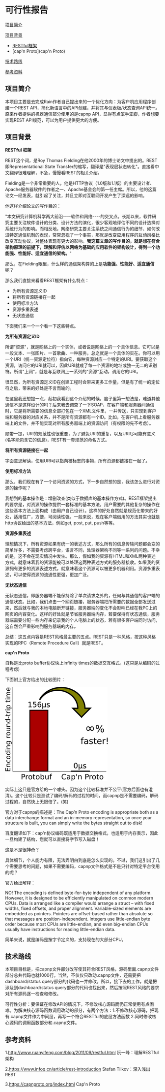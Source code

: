 # 可行性报告

[项目简介](项目简介)

[项目背景](项目背景)

- [RESTful框架](RESTful框架)
- [cap'n Proto](cap'n Proto)

[技术路线](技术路线)

[参考资料](参考资料)

## 项目简介

本项目主要是去完成Rain作者自己提出来的一个优化方向：为客户机应用程序创建一个REST API，简化新语言中的API创建，并将其与仪表板/状态查询API统一。原来作者提供的机器通信部分使用的是capnp API，显得有点笨手笨脚，作者想要实现REST API规范，可以为用户提供更大的方便。

## 项目背景

**RESTful 框架**

REST这个词，是Roy Thomas Fielding在他2000年的博士论文中提出的。REST即Representational State Transfer的缩写，翻译是"表现层状态转化"。直接看中文翻译很难理解，不急，慢慢看REST的相关介绍。

Fielding是一个非常重要的人，他是HTTP协议（1.0版和1.1版）的主要设计者、Apache服务器软件的作者之一、Apache基金会的第一任主席。所以，他的这篇论文一经发表，就引起了关注，并且立即对互联网开发产生了深远的影响。

他这样介绍论文的写作目的：

"本文研究计算机科学两大前沿----软件和网络----的交叉点。长期以来，软件研究主要关注软件设计的分类、设计方法的演化，很少客观地评估不同的设计选择对系统行为的影响。而相反地，网络研究主要关注系统之间通信行为的细节、如何改进特定通信机制的表现，常常忽视了一个事实，那就是改变应用程序的互动风格比改变互动协议，对整体表现有更大的影响。**我这篇文章的写作目的，就是想在符合架构原理的前提下，理解和评估以网络为基础的应用软件的架构设计，得到一个功能强、性能好、适宜通信的架构。**"

那么，在Fielding眼里，什么样的通信架构算的上是**功能强、性能好、适宜通信**呢？

那么我们直接来看看REST框架有什么特点：

- 为所有资源定义ID
- 将所有资源链接在一起
- 使用标准方法
- 资源多重表述
- 无状态通信

下面我们来一个一个看一下这些特点。

**为所有资源定义ID**

所谓"资源"，就是网络上的一个实体，或者说是网络上的一个具体信息。它可以是一段文本、一张图片、一首歌曲、一种服务，总之就是一个具体的实在。你可以用一个URI（统一资源定位符）指向它，每种资源对应一个特定的URI。要获取这个资源，访问它的URI就可以，因此URI就成了每一个资源的地址或独一无二的识别符。所谓"上网"，就是与互联网上一系列的"资源"互动，调用它的URI。

很显然，为所有资源定义ID在创建工程时会带来更多工作量，但是有了统一的定位符之后，带来的好处是不言而喻的。

在这里我还想提一点，起初我看到这个介绍的时候，脑子里第一想法是，难道其他通信不是这样设计的吗？后来我去调查了一下SOAP，在客户端和服务器间通信时，它是将所需要的信息全部打包在一个XML文件里，一并传送，只实现到客户端和服务器的对应关系，并不是所有资源都有一个ID。比如，在客户机上看服务器端上的文件，并不能实现对所有服务器端上的资源访问（有权限的先不考虑）。

顺带一提，URI的规范性也很重要，为了避免URI的重复，以及URI尽可能有意义(名字能包含它的信息)，REST有一套规范的命名方式。

**将所有资源链接在一起**

字面意思解读，使用URI可以指向被标志的事物，所有资源都链接在一起了。

**使用标准方法**

那么，我们现在有了一个访问资源的方式，下一步自然想的是，我该怎么进行对资源的操作呢？

我想到的基本操作是：增删改查(类似于数据库的基本操作方式)。REST框架提出的要求是，对资源的操作提供一套标准的基本方法，用户需要的其他复杂的操作在这些基本方法上面构成（由用户自己设计）。这样的好处自然就是规范化带来的好处，适用性广，方便，可阅读性强。一般来说，现在客户端借用的方法其实也就是http协议给出的基本方法，例如get, post, put, push等等。

**资源多重表述**

理想情况下，所有资源如果有统一的表述方式，那么所有的信息传输问题都会变的简单许多，不需要考虑跨平台，语言不同，处理器架构不同等一系列的问题。不幸的是，这不会在现实情况中发生。那么，假如我的资源有HTML和XML两种表述方式，就意味着我的资源能被可以处理这两种表述方式的服务器接收。如果我的资源拥有更多的资源表述方式，就意味着这个资源可以被更多机器利用。资源多重表述，可以使得资源的流通性更强，更加广泛。

**无状态通信**

无状态通信，即服务器端不能保持除了单次请求之外的，任何与其通信的客户端的通信状态。比如，我们点击一个网页链接，服务器端把所需要的数据全部发送过来，然后就与我的本地电脑断开链接，服务器端的变化不会影响已经在我PC上的网页的内容变化。这样的好处就是节省服务器端内存，若要保持有状态通信，服务器端需要分配一些内存来记录我的个人电脑上的状态，若有很多客户端同时访问，这自然会严重影响到服务器端的内存。

总结：这五点内容是REST风格最主要的五点。REST只是一种风格，按这种风格实现的RPC（Remote Procedure Call）就是REST。

**cap'n Proto**

自称是比proto buffer协议快上infinity times的数据交互格式。(这只是从编码的过程考虑)

下面附上官方给出的比较图片：

![infinity_times_faster](./images/infinity_times_faster.png)





实际上这只是官方给的一个噱头。因为这个比较标准并不公平(官方后面也有澄清)。这个比较只是测试了编码/解码的过程的时间，而capnp是不需要编码，解码过程的，自然快上无限倍了。(笑)

官方对于capnp的描述是：The Cap’n Proto encoding is appropriate both as a data interchange format and an in-memory representation, so once your structure is built, you can simply write the bytes straight out to disk!

百度翻译如下：cap'n协议编码既适用于数据交换格式，也适用于内存表示，因此一旦构建了结构，您就可以直接将字节写入磁盘！

这是不是很神奇？

具体细节，个人能力有限，无法弄明白到底是怎么实现的。不过，我们这引出了几个需要思考的问题，如果不需要编码，capnp文件格式是不是只针对特定平台使用的呢？

官方给出解释：

NO! The encoding is defined byte-for-byte independent of any platform. However, it is designed to be efficiently manipulated on common modern CPUs. Data is arranged like a compiler would arrange a struct – with fixed widths, fixed offsets, and proper alignment. Variable-sized elements are embedded as pointers. Pointers are offset-based rather than absolute so that messages are position-independent. Integers use little-endian byte order because most CPUs are little-endian, and even big-endian CPUs usually have instructions for reading little-endian data.

简单来说，就是编码是按字节定义的，支持现在的大部分CPU。

## 技术路线

本项目目标是，把capnp文件部分改写使其符合REST风格，源码里面.capnp文件部分总共代码也就1000行。当然，不仅仅只改动.capnp文件，还需要把dashboard/status query部分的代码也一并修改。所以，接下去的工作，就是把涉及到dashboard/status query部分的代码也找出来，然后按照REST风格的要求对所有源码逐一检查和修改。

可行性分析：要保证在修改API的情况下，不修改核心源码而仍正常使用有点困难。为解决核心源码函数调用改动的部分，有两个方法：1.不修改核心源码，把现有.capnp文件作为中间层，再写一个符合RESTful的底层方法函数 2.同时修改核心源码的调用函数部分和.capnp文件。

## 参考资料

1.http://www.ruanyifeng.com/blog/2011/09/restful.html 阮一峰：理解RESTful架构

2.<https://www.infoq.cn/article/rest-introduction> Stefan Tilkov：深入浅出REST

3.https://capnproto.org/index.html Cap'n Proto